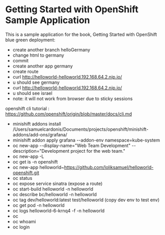 Getting Started with OpenShift Sample Application
====================

This is a sample application for the book, Getting Started with OpenShift
blue green deployment:
* create another branch helloGermany
* change html to germany
* commit
* create another app germany
* create route
* curl http://helloworld-helloworld.192.168.64.2.nip.io/
* u should see germany
* curl http://helloworld-helloworld.192.168.64.2.nip.io/
* u should see israel
* note: it will not work from browser due to sticky sessions

openshift cli tutorial : https://github.com/openshift/origin/blob/master/docs/cli.md
* minishift addons install /Users/samuelcardonis/Documents/projects/openshift/minishift-addons/add-ons/grafana/
* minishift addon apply grafana --addon-env namespace=kube-system
* oc new-app --display-name="Web Team Development" --description="Development project for the web team."
* oc new-app -L
* oc get is -n openshift
* oc new-app helloworld~https://github.com/loliksamuel/helloworld-openshift.git
* oc status
* oc expose service sinatra (expose a route)
* oc start-build helloworld -n helloworld
* oc describe bc/helloworld -n helloworld
* oc tag dev/helloworld:latest test/helloworld (copy dev env to test env)
* oc get pod -n helloworld
* oc logs helloworld-6-krnq4 -f -n helloworld
* oc 
* oc whoami
* oc login
